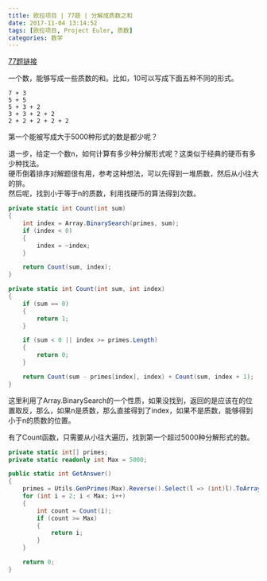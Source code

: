 ```yaml
---
title: 欧拉项目 | 77题 | 分解成质数之和
date: 2017-11-04 13:14:52
tags: [欧拉项目, Project Euler, 质数]
categories: 数学
---
```

[77题链接](https://projecteuler.net/problem=77 "Problem 77 - Project Euler")

一个数，能够写成一些质数的和。比如，10可以写成下面五种不同的形式。
```
7 + 3
5 + 5
5 + 3 + 2
3 + 3 + 2 + 2
2 + 2 + 2 + 2 + 2
```
第一个能被写成大于5000种形式的数是都少呢？

退一步，给定一个数n，如何计算有多少种分解形式呢？这类似于经典的硬币有多少种找法。  
硬币倒着排序对解题很有用，参考这种想法，可以先得到一堆质数，然后从小往大的排。  
然后呢，找到小于等于n的质数，利用找硬币的算法得到次数。
``` csharp
private static int Count(int sum)
{
    int index = Array.BinarySearch(primes, sum);
    if (index < 0)
    {
        index = ~index;
    }

    return Count(sum, index);
}

private static int Count(int sum, int index)
{
    if (sum == 0)
    {
        return 1;
    }

    if (sum < 0 || index >= primes.Length)
    {
        return 0;
    }

    return Count(sum - primes[index], index) + Count(sum, index + 1);
}
```
这里利用了Array.BinarySearch的一个性质，如果没找到，返回的是应该在的位置取反，那么，如果n是质数，那么直接得到了index，如果不是质数，能够得到小于n的质数的位置。

有了Count函数，只需要从小往大遍历，找到第一个超过5000种分解形式的数。  
``` csharp
private static int[] primes;
private static readonly int Max = 5000;

public static int GetAnswer()
{
    primes = Utils.GenPrimes(Max).Reverse().Select(l => (int)l).ToArray();
    for (int i = 2; i < Max; i++)
    {
        int count = Count(i);
        if (count >= Max)
        {
            return i;
        }
    }

    return 0;
}
```